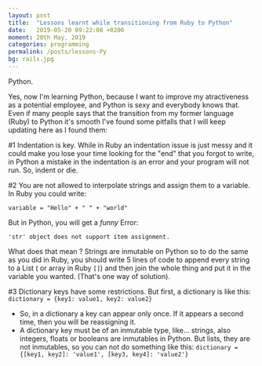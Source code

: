 ```yaml
---
layout: post
title:  "Lessons learnt while transitioning from Ruby to Python"
date:   2019-05-20 09:22:08 +0200
moment: 20th May, 2019
categories: programming
permalink: /posts/lessons-Py
bg: rails.jpg
---
```



Python.

Yes, now I'm learning Python, because I want to improve my atractiveness as a potential employee, and Python is sexy and everybody knows that.
Even if many people says that the transition from my former language (Ruby) to Python it's smooth I've found some pitfalls that I will keep updating here as I found them:

#1 Indentation is key.
While in Ruby an indentation issue is just messy and it could make you lose your time looking for the "end" that you forgot to write, in Python a mistake in the indentation is an error and your program will not run. So, indent or die.

#2 You are not allowed to interpolate strings and assign them to a variable.
In Ruby you could write:

`variable = "Hello" + " " + "world"`

But in Python, you will get a *funny* Error:

`'str' object does not support item assignment.`

What does that mean ? Strings are inmutable on Python so to do the same as you did in Ruby, you should write 5 lines of code to append every string to a List ( or array in Ruby `[]`) and then join the whole thing and put it in the variable you wanted. (That's one way of solution).

#3 Dictionary keys have some restrictions.
But first, a dictionary is like this:
`dictionary = {key1: value1, key2: value2}`
- So, in a dictionary a key can appear only once. If it appears a second time, then you will be reassigning it.
- A dictionary key must be of an inmutable type, like... strings, also integers, floats or booleans are inmutables in Python. But lists, they are not inmutables, so you can not do something like this:
`dictionary = {[key1, key2]: 'value1', [key3, key4]: 'value2'}`
